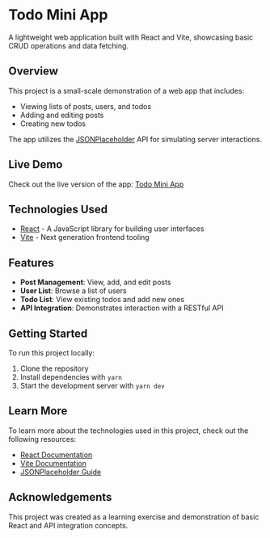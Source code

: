 # Todo Mini App

A lightweight web application built with React and Vite, showcasing basic CRUD operations and data fetching.

## Overview

This project is a small-scale demonstration of a web app that includes:

- Viewing lists of posts, users, and todos
- Adding and editing posts
- Creating new todos

The app utilizes the [JSONPlaceholder](https://jsonplaceholder.typicode.com/) API for simulating server interactions.

## Live Demo

Check out the live version of the app: [Todo Mini App](https://todo-mini-app.vercel.app/)

## Technologies Used

- [React](https://reactjs.org/) - A JavaScript library for building user interfaces
- [Vite](https://vitejs.dev/) - Next generation frontend tooling

## Features

- **Post Management**: View, add, and edit posts
- **User List**: Browse a list of users
- **Todo List**: View existing todos and add new ones
- **API Integration**: Demonstrates interaction with a RESTful API

## Getting Started

To run this project locally:

1. Clone the repository
2. Install dependencies with `yarn`
3. Start the development server with `yarn dev`

## Learn More

To learn more about the technologies used in this project, check out the following resources:

- [React Documentation](https://reactjs.org/docs/getting-started.html)
- [Vite Documentation](https://vitejs.dev/guide/)
- [JSONPlaceholder Guide](https://jsonplaceholder.typicode.com/guide/)

## Acknowledgements

This project was created as a learning exercise and demonstration of basic React and API integration concepts.
